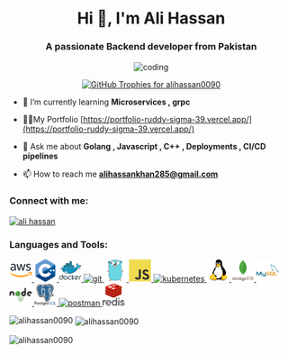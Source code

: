 <h1 align="center">Hi 👋, I'm Ali Hassan</h1>
<h3 align="center">A passionate Backend developer from Pakistan</h3>
<div align="center" style="margin-top: 10px;">
  <img align="center" alt="coding" src="https://www.ampron.eu/wp-content/uploads/2019/01/code-developer.gif">
</div>

<div align="center" style="margin-top: 10px;">
  <p>
    <a href="https://github.com/ryo-ma/github-profile-trophy">
      <img src="https://github-profile-trophy.vercel.app/?username=alihassan0090" alt="GitHub Trophies for alihassan0090" />
    </a>
  </p>
</div>



- 🌱 I’m currently learning **Microservices , grpc**

- 👨‍💻My Portfolio [https://portfolio-ruddy-sigma-39.vercel.app/](https://portfolio-ruddy-sigma-39.vercel.app/)


- 💬 Ask me about **Golang , Javascript , C++ , Deployments , CI/CD pipelines**

- 📫 How to reach me **alihassankhan285@gmail.com**

<h3 align="left">Connect with me:</h3>
<p align="left">
<a href="https://linkedin.com/in/ali hassan" target="blank"><img align="center" src="https://raw.githubusercontent.com/rahuldkjain/github-profile-readme-generator/master/src/images/icons/Social/linked-in-alt.svg" alt="ali hassan" height="30" width="40" /></a>
</p>

<h3 align="left">Languages and Tools:</h3>
<p align="left"> <a href="https://aws.amazon.com" target="_blank" rel="noreferrer"> <img src="https://raw.githubusercontent.com/devicons/devicon/master/icons/amazonwebservices/amazonwebservices-original-wordmark.svg" alt="aws" width="40" height="40"/> </a> <a href="https://www.w3schools.com/cpp/" target="_blank" rel="noreferrer"> <img src="https://raw.githubusercontent.com/devicons/devicon/master/icons/cplusplus/cplusplus-original.svg" alt="cplusplus" width="40" height="40"/> </a> <a href="https://www.docker.com/" target="_blank" rel="noreferrer"> <img src="https://raw.githubusercontent.com/devicons/devicon/master/icons/docker/docker-original-wordmark.svg" alt="docker" width="40" height="40"/> </a> <a href="https://git-scm.com/" target="_blank" rel="noreferrer"> <img src="https://www.vectorlogo.zone/logos/git-scm/git-scm-icon.svg" alt="git" width="40" height="40"/> </a> <a href="https://golang.org" target="_blank" rel="noreferrer"> <img src="https://raw.githubusercontent.com/devicons/devicon/master/icons/go/go-original.svg" alt="go" width="40" height="40"/> </a> <a href="https://developer.mozilla.org/en-US/docs/Web/JavaScript" target="_blank" rel="noreferrer"> <img src="https://raw.githubusercontent.com/devicons/devicon/master/icons/javascript/javascript-original.svg" alt="javascript" width="40" height="40"/> </a> <a href="https://kubernetes.io" target="_blank" rel="noreferrer"> <img src="https://www.vectorlogo.zone/logos/kubernetes/kubernetes-icon.svg" alt="kubernetes" width="40" height="40"/> </a> <a href="https://www.linux.org/" target="_blank" rel="noreferrer"> <img src="https://raw.githubusercontent.com/devicons/devicon/master/icons/linux/linux-original.svg" alt="linux" width="40" height="40"/> </a> <a href="https://www.mongodb.com/" target="_blank" rel="noreferrer"> <img src="https://raw.githubusercontent.com/devicons/devicon/master/icons/mongodb/mongodb-original-wordmark.svg" alt="mongodb" width="40" height="40"/> </a> <a href="https://www.mysql.com/" target="_blank" rel="noreferrer"> <img src="https://raw.githubusercontent.com/devicons/devicon/master/icons/mysql/mysql-original-wordmark.svg" alt="mysql" width="40" height="40"/> </a> <a href="https://nodejs.org" target="_blank" rel="noreferrer"> <img src="https://raw.githubusercontent.com/devicons/devicon/master/icons/nodejs/nodejs-original-wordmark.svg" alt="nodejs" width="40" height="40"/> </a> <a href="https://www.postgresql.org" target="_blank" rel="noreferrer"> <img src="https://raw.githubusercontent.com/devicons/devicon/master/icons/postgresql/postgresql-original-wordmark.svg" alt="postgresql" width="40" height="40"/> </a> <a href="https://postman.com" target="_blank" rel="noreferrer"> <img src="https://www.vectorlogo.zone/logos/getpostman/getpostman-icon.svg" alt="postman" width="40" height="40"/> </a> <a href="https://redis.io" target="_blank" rel="noreferrer"> <img src="https://raw.githubusercontent.com/devicons/devicon/master/icons/redis/redis-original-wordmark.svg" alt="redis" width="40" height="40"/> </a> </p>

<p><img align="left" src="https://github-readme-stats.vercel.app/api/top-langs?username=alihassan0090&show_icons=true&locale=en&layout=compact" alt="alihassan0090" /></p>

<p>&nbsp;<img align="center" src="https://github-readme-stats.vercel.app/api?username=alihassan0090&show_icons=true&locale=en" alt="alihassan0090" /></p>

<p><img align="center" src="https://github-readme-streak-stats.herokuapp.com/?user=alihassan0090&" alt="alihassan0090" /></p>






